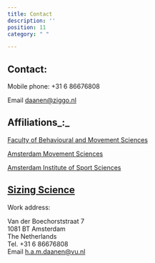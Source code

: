 ```yaml
---
title: Contact
description: ''
position: 11
category: " "

---
```

## Contact:

Mobile phone: +31 6 86676808

Email [daanen@ziggo.nl](mailto:daanen@ziggo.nl)

## Affiliations_:_

[Faculty of Behavioural and Movement Sciences](http://www.fgb.vu.nl/)

[Amsterdam Movement Sciences](https://www.amsterdamumc.org/research/institutes/amsterdam-movement-sciences.htm "AMS")

[Amsterdam Institute of Sport Sciences](https://aiss.nl/ "AISS")

## [Sizing Science](http://www.sizingscience.nl/)  
  
Work address:

Van der Boechorststraat 7  
1081 BT Amsterdam  
The Netherlands  
Tel. +31 6 86676808  
Email [h.a.m.daanen@vu.nl](mailto:h.a.m.daanen@vu.nl)